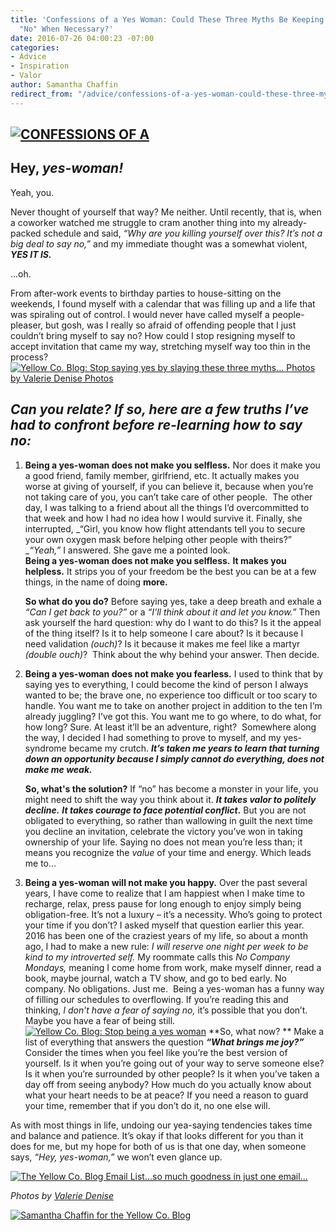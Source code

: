 ```yaml
---
title: 'Confessions of a Yes Woman: Could These Three Myths Be Keeping You from Saying
  "No" When Necessary?'
date: 2016-07-26 04:00:23 -07:00
categories:
- Advice
- Inspiration
- Valor
author: Samantha Chaffin
redirect_from: "/advice/confessions-of-a-yes-woman-could-these-three-myths-be-keeping-you-from-saying-no-when-necessary/"
---
```


## [![CONFESSIONS OF A ](https://yellow-blog-images.imgix.net/2016/07/BLOG-IMAGE.jpg)](https://yellow-blog-images.imgix.net/2016/07/BLOG-IMAGE.jpg)

## Hey, _yes-woman!_

Yeah, you.

Never thought of yourself that way? Me neither. Until recently, that is, when a coworker watched me struggle to cram another thing into my already-packed schedule and said, _“Why are you killing yourself over this? It’s not a big deal to say no,”_ and my immediate thought was a somewhat violent, **_YES IT IS._**

…oh.

From after-work events to birthday parties to house-sitting on the weekends, I found myself with a calendar that was filling up and a life that was spiraling out of control. I would never have called myself a people-pleaser, but gosh, was I really so afraid of offending people that I just couldn’t bring myself to say no? How could I stop resigning myself to accept invitation that came my way, stretching myself way too thin in the process?[  
](https://yellow-blog-images.imgix.net/2016/07/ValerieDenisePhotos-39.jpg)[![Yellow Co. Blog: Stop saying yes by slaying these three myths... Photos by Valerie Denise Photos](https://yellow-blog-images.imgix.net/2016/07/ValerieDenisePhotos-5.jpg)](https://yellow-blog-images.imgix.net/2016/07/ValerieDenisePhotos-5.jpg)

## _Can you relate? If so, here are a few truths I’ve had to confront before re-learning how to say no:_

1.  **Being a yes-woman does not make you selfless.** Nor does it make you a good friend, family member, girlfriend, etc. It actually makes you worse at giving of yourself, if you can believe it, because when you’re not taking care of you, you can’t take care of other people.  The other day, I was talking to a friend about all the things I’d overcommitted to that week and how I had no idea how I would survive it. Finally, she interrupted, _“Girl, you know how flight attendants tell you to secure your own oxygen mask before helping other people with theirs?”  
    __“Yeah,”_ I answered. She gave me a pointed look.  
    **Being a yes-woman does not make you selfless.** **It makes you helpless.** It strips you of your freedom be the best you can be at a few things, in the name of doing __more.__

    **So what do you do?** Before saying yes, take a deep breath and exhale a _“Can I get back to you?”_ or a _“I’ll think about it and let you know.”_ Then ask yourself the hard question: why do I want to do this? Is it the appeal of the thing itself? Is it to help someone I care about? Is it because I need validation _(ouch)_? Is it because it makes me feel like a martyr _(double ouch)_?  Think about the why behind your answer. Then decide.

3.  **Being a yes-woman does not make you fearless.** I used to think that by saying yes to everything, I could become the kind of person I always wanted to be; the brave one, no experience too difficult or too scary to handle. You want me to take on another project in addition to the ten I’m already juggling? I’ve got this. You want me to go where, to do what, for how long? Sure. At least it’ll be an adventure, right?  Somewhere along the way, I decided I had something to prove to myself, and my yes-syndrome became my crutch. ****_It’s taken me years to learn that turning down an opportunity because I simply cannot do everything, does not make me weak._****

    **So, what's the solution?** If “no” has become a monster in your life, you might need to shift the way you think about it. _**It takes valor to politely decline.**_ **_It takes courage to face potential conflict_.** But you are not obligated to everything, so rather than wallowing in guilt the next time you decline an invitation, celebrate the victory you’ve won in taking ownership of your life. Saying no does not mean you’re less than; it means you recognize the _value_ of your time and energy. Which leads me to…

5.  **Being a yes-woman will not make you happy.** Over the past several years, I have come to realize that I am happiest when I make time to recharge, relax, press pause for long enough to enjoy simply being obligation-free. It’s not a luxury – it’s a necessity. Who’s going to protect your time if you don’t? I asked myself that question earlier this year. 2016 has been one of the craziest years of my life, so about a month ago, I had to make a new rule: _I will reserve one night per week to be kind to my introverted self._ My roommate calls this _No Company Mondays,_ meaning I come home from work, make myself dinner, read a book, maybe journal, watch a TV show, and go to bed early. No company. No obligations. Just me.  Being a yes-woman has a funny way of filling our schedules to overflowing. If you’re reading this and thinking, _I don’t have a fear of saying no,_ it’s possible that you don’t. Maybe you have a fear of being still.[![Yellow Co. Blog: Stop being a yes woman](https://yellow-blog-images.imgix.net/2016/07/ValerieDenisePhotos-38.jpg)](https://yellow-blog-images.imgix.net/2016/07/ValerieDenisePhotos-38.jpg) **So, what now? ** Make a list of everything that answers the question **_“What brings me joy?”_** Consider the times when you feel like you’re the best version of yourself. Is it when you’re going out of your way to serve someone else? Is it when you’re surrounded by other people? Is it when you’ve taken a day off from seeing anybody? How much do you actually know about what your heart needs to be at peace? If you need a reason to guard your time, remember that if you don’t do it, no one else will.

As with most things in life, undoing our yea-saying tendencies takes time and balance and patience. It’s okay if that looks different for you than it does for me, but my hope for both of us is that one day, when someone says, _“Hey, yes-woman,”_ we won’t even glance up.

[![The Yellow Co. Blog Email List...so much goodness in just one email...](https://yellow-blog-images.imgix.net/2016/07/EMAIL-LIST.png)](http://yellowconference.us3.list-manage2.com/subscribe?u=3f8e45f74e0653e404965e2ef&id=7cb1ced4ff)

_Photos by [Valerie Denise](http://www.valeriedenisephotos.com/)_

[![Samantha Chaffin for the Yellow Co. Blog](https://yellow-blog-images.imgix.net/2016/07/Samantha-Chaffin.jpg)](https://herinklings.wordpress.com/2016/07/16/lets-have-breakfast-a-post-on-self-care/)
